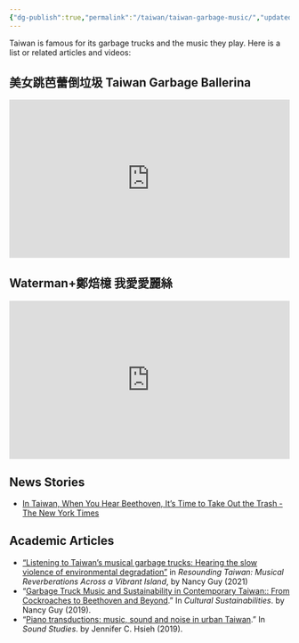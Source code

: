 ```yaml
---
{"dg-publish":true,"permalink":"/taiwan/taiwan-garbage-music/","updated":"2024-03-14T19:38:16.310+08:00"}
---
```


Taiwan is famous for its garbage trucks and the music they play. Here is a list or related articles and videos:

## 美女跳芭蕾倒垃圾 Taiwan Garbage Ballerina

<iframe src="https://www.youtube.com/embed/inKgugNboLI" title="" style="width:100%; aspect-ratio:16/9" loading="lazy" frameborder="0" allow="accelerometer; autoplay; clipboard-write; encrypted-media; gyroscope; picture-in-picture; web-share" allowfullscreen></iframe>

## Waterman+鄭焙檍 我愛愛麗絲

<iframe src="https://www.youtube.com/embed/JIxUN9Bol_M" title="" style="width:100%; aspect-ratio:16/9" loading="lazy" frameborder="0" allow="accelerometer; autoplay; clipboard-write; encrypted-media; gyroscope; picture-in-picture; web-share" allowfullscreen></iframe>

## News Stories

- [In Taiwan, When You Hear Beethoven, It’s Time to Take Out the Trash - The New York Times](https://www.nytimes.com/2022/02/08/world/asia/taiwan-waste-management-beethoven.html)

## Academic Articles

- [“Listening to Taiwan’s musical garbage trucks: Hearing the slow violence of environmental degradation”](https://play.google.com/store/books/details?id=SmA4EAAAQBAJ) in _Resounding Taiwan: Musical Reverberations Across a Vibrant Island_, by Nancy Guy (2021)
- “[Garbage Truck Music and Sustainability in Contemporary Taiwan:: From Cockroaches to Beethoven and Beyond](http://dx.doi.org/10.5406/j.ctvh9w1f9.10).” In _Cultural Sustainabilities_. by Nancy Guy (2019).
- “[Piano transductions: music, sound and noise in urban Taiwan](https://www.tandfonline.com/doi/abs/10.1080/20551940.2018.1564459?journalCode=rfso20).” In _Sound Studies_. by Jennifer C. Hsieh (2019).